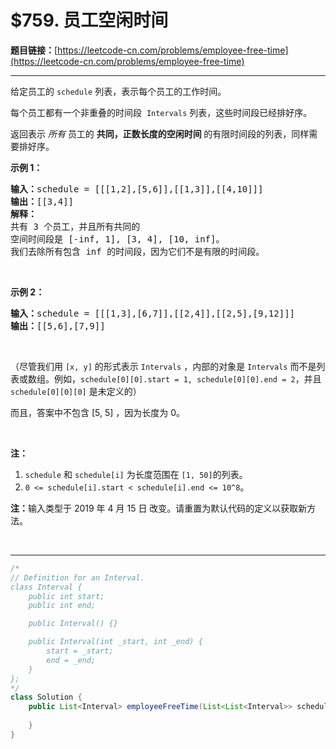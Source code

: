 # $759. 员工空闲时间

**题目链接：**[https://leetcode-cn.com/problems/employee-free-time](https://leetcode-cn.com/problems/employee-free-time)

---

<div class="content__1Y2H">
 <div class="notranslate">
  <p>给定员工的 <code>schedule</code> 列表，表示每个员工的工作时间。</p> 
  <p>每个员工都有一个非重叠的时间段&nbsp; <code>Intervals</code> 列表，这些时间段已经排好序。</p> 
  <p>返回表示 <em>所有 </em>员工的 <strong>共同，正数长度的空闲时间 </strong>的有限时间段的列表，同样需要排好序。</p> 
  <p><strong>示例 1：</strong></p> 
  <pre class="language-text"><strong>输入：</strong>schedule = [[[1,2],[5,6]],[[1,3]],[[4,10]]]
<strong>输出：</strong>[[3,4]]
<strong>解释：</strong>
共有 3 个员工，并且所有共同的
空间时间段是 [-inf, 1], [3, 4], [10, inf]。
我们去除所有包含 inf 的时间段，因为它们不是有限的时间段。
</pre> 
  <p>&nbsp;</p> 
  <p><strong>示例 2：</strong></p> 
  <pre class="language-text"><strong>输入：</strong>schedule = [[[1,3],[6,7]],[[2,4]],[[2,5],[9,12]]]
<strong>输出：</strong>[[5,6],[7,9]]
</pre> 
  <p>&nbsp;</p> 
  <p>（尽管我们用 <code>[x, y]</code> 的形式表示 <code>Intervals</code> ，内部的对象是 <code>Intervals</code> 而不是列表或数组。例如，<code>schedule[0][0].start = 1, schedule[0][0].end = 2</code>，并且 <code>schedule[0][0][0]</code>&nbsp;是未定义的）</p> 
  <p>而且，答案中不包含 [5, 5] ，因为长度为 0。</p> 
  <p>&nbsp;</p> 
  <p><strong>注：</strong></p> 
  <ol> 
   <li><code>schedule</code> 和&nbsp;<code>schedule[i]</code>&nbsp;为长度范围在&nbsp;<code>[1, 50]</code>的列表。</li> 
   <li><code>0 &lt;= schedule[i].start &lt; schedule[i].end &lt;= 10^8</code>。</li> 
  </ol> 
  <p><strong>注：</strong>输入类型于&nbsp;2019 年&nbsp;4 月 15 日 改变。请重置为默认代码的定义以获取新方法。</p> 
  <p>&nbsp;</p> 
 </div>
</div>

---

```java
/*
// Definition for an Interval.
class Interval {
    public int start;
    public int end;

    public Interval() {}

    public Interval(int _start, int _end) {
        start = _start;
        end = _end;
    }
};
*/
class Solution {
    public List<Interval> employeeFreeTime(List<List<Interval>> schedule) {
        
    }
}
```